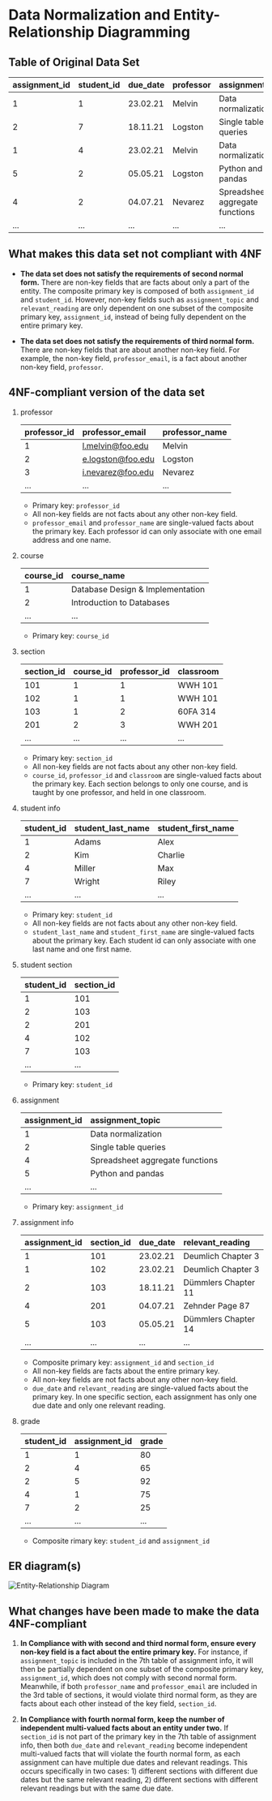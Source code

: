 # Data Normalization and Entity-Relationship Diagramming
## Table of Original Data Set
| assignment_id | student_id | due_date | professor | assignment_topic                | classroom | grade | relevant_reading    | professor_email   |
| :------------ | :--------- | :------- | :-------- | :------------------------------ | :-------- | :---- | :------------------ | :---------------- |
| 1             | 1          | 23.02.21 | Melvin    | Data normalization              | WWH 101   | 80    | Deumlich Chapter 3  | l.melvin@foo.edu  |
| 2             | 7          | 18.11.21 | Logston   | Single table queries            | 60FA 314  | 25    | Dümmlers Chapter 11 | e.logston@foo.edu |
| 1             | 4          | 23.02.21 | Melvin    | Data normalization              | WWH 101   | 75    | Deumlich Chapter 3  | l.melvin@foo.edu  |
| 5             | 2          | 05.05.21 | Logston   | Python and pandas               | 60FA 314  | 92    | Dümmlers Chapter 14 | e.logston@foo.edu |
| 4             | 2          | 04.07.21 | Nevarez   | Spreadsheet aggregate functions | WWH 201   | 65    | Zehnder Page 87     | i.nevarez@foo.edu |
| ...           | ...        | ...      | ...       | ...                             | ...       | ...   | ...                 | ...               |

## What makes this data set not compliant with 4NF
- **The data set does not satisfy the requirements of second normal form.** There are non-key fields that are facts about only a part of the entity. The composite primary key is composed of both `assignment_id` and `student_id`. However, non-key fields such as `assignment_topic` and `relevant_reading` are only dependent on one subset of the composite primary key, `assignment_id`, instead of being fully dependent on the entire primary key.

- **The data set does not satisfy the requirements of third normal form.** There are non-key fields that are about another non-key field. For example, the non-key field, `professor_email`, is a fact about another non-key field, `professor`.

## 4NF-compliant version of the data set

1. professor

    | professor_id  | professor_email    | professor_name |
    | :------------ | :----------------- | :------------- |
    | 1             | l.melvin@foo.edu   | Melvin         |
    | 2             | e.logston@foo.edu  | Logston        |
    | 3             | i.nevarez@foo.edu  | Nevarez        |
    | ...           | ...                | ...            |

    - Primary key: `professor_id`
    - All non-key fields are not facts about any other non-key field.
    - `professor_email` and `professor_name` are single-valued facts about the primary key. Each professor id can only associate with one email address and one name.

2. course

    | course_id  | course_name                       |
    | :--------- | :-------------------------------- |
    | 1          | Database Design & Implementation  |
    | 2          | Introduction to Databases         |
    | ...        | ...                               |

    - Primary key: `course_id`

3. section
    
    | section_id | course_id  | professor_id  | classroom  |
    | :--------- | :--------- | :------------ | :--------- |
    | 101        | 1          | 1             | WWH 101    |
    | 102        | 1          | 1             | WWH 101    |
    | 103        | 1          | 2             | 60FA 314   |
    | 201        | 2          | 3             | WWH 201    |
    | ...        | ...        | ...           | ...        |

    - Primary key: `section_id`
    - All non-key fields are not facts about any other non-key field.
    - `course_id`, `professor_id` and `classroom` are single-valued facts about the primary key. Each section belongs to only one course, and is taught by one professor, and held in one classroom.

4. student info

    | student_id  | student_last_name | student_first_name  |
    | :---------- | :---------------- | :------------------ |
    | 1           | Adams             | Alex                |
    | 2           | Kim               | Charlie             |
    | 4           | Miller            | Max                 |
    | 7           | Wright            | Riley               |
    | ...         | ...               | ...                 |

    - Primary key: `student_id`
    - All non-key fields are not facts about any other non-key field.
    - `student_last_name` and `student_first_name` are single-valued facts about the primary key. Each student id can only associate with one last name and one first name.

5. student section

    | student_id  | section_id |
    | :---------- | :--------- |
    | 1           | 101        |
    | 2           | 103        |
    | 2           | 201        |
    | 4           | 102        |
    | 7           | 103        |
    | ...         | ...        |

    - Primary key: `student_id`

6. assignment

    | assignment_id  | assignment_topic                 |
    | :------------- | :------------------------------- |
    | 1              | Data normalization               |
    | 2              | Single table queries             |
    | 4              | Spreadsheet aggregate functions  |
    | 5              | Python and pandas                |
    | ...            | ...                              |

    - Primary key: `assignment_id`

7. assignment info

    | assignment_id  | section_id | due_date  | relevant_reading     |
    | :------------- | :--------- | :-------- | :------------------- |
    | 1              | 101        | 23.02.21  | Deumlich Chapter 3   |
    | 1              | 102        | 23.02.21  | Deumlich Chapter 3   |
    | 2              | 103        | 18.11.21  | Dümmlers Chapter 11  |
    | 4              | 201        | 04.07.21  | Zehnder Page 87      |
    | 5              | 103        | 05.05.21  | Dümmlers Chapter 14  |
    | ...            | ...        | ...       | ...                  |

    - Composite primary key: `assignment_id` and `section_id`
    - All non-key fields are facts about the entire primary key.
    - All non-key fields are not facts about any other non-key field.
    - `due_date` and `relevant_reading` are single-valued facts about the primary key. In one specific section, each assignment has only one due date and only one relevant reading.

8. grade

    | student_id | assignment_id | grade    |
    | :--------- | :------------ | :------- |
    | 1          | 1             | 80       |
    | 2          | 4             | 65       |
    | 2          | 5             | 92       |
    | 4          | 1             | 75       |
    | 7          | 2             | 25       |
    | ...        | ...           | ...      |

    - Composite rimary key: `student_id` and `assignment_id`

## ER diagram(s)
![Entity-Relationship Diagram](images/ERDiagram.svg)

## What changes have been made to make the data 4NF-compliant
1. **In Compliance with with second and third normal form, ensure every non-key field is a fact about the entire primary key.** For instance, if `assignment_topic` is included in the 7th table of assignment info, it will then be partially dependent on one subset of the composite primary key, `assignment_id`, which does not comply with second normal form. Meanwhile, if both `professor_name` and `professor_email` are included in the 3rd table of sections, it would violate third normal form, as they are facts about each other instead of the key field, `section_id`.

2. **In Compliance with fourth normal form, keep the number of independent multi-valued facts about an entity under two.** If `section_id` is not part of the primary key in the 7th table of assignment info, then both `due_date` and `relevant_reading` become independent multi-valued facts that will violate the fourth normal form, as each assignment can have multiple due dates and relevant readings. This occurs specifically in two cases: 1) different sections with different due dates but the same relevant reading, 2) different sections with different relevant readings but with the same due date.